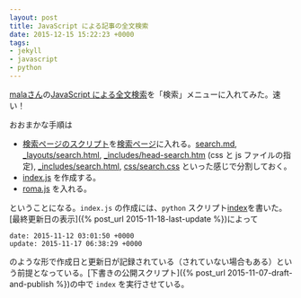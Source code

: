 ```yaml
---
layout: post
title: JavaScript による記事の全文検索
date: 2015-12-15 15:22:23 +0000
tags:
- jekyll
- javascript
- python
---
```

[malaさん](http://ma.la/)の[JavaScript による全文検索](http://la.ma.la/search.html)を「検索」メニューに入れてみた。速い！

おおまかな手順は

* [検索ページのスクリプト](http://la.ma.la/search.html)を[検索ページ](https://sekika.github.io/search/)に入れる。[search.md](https://github.com/sekika/sekika.github.io/blob/master/search.md), [_layouts/search.html](https://github.com/sekika/sekika.github.io/blob/master/_layouts/search.html), [_includes/head-search.htm](https://github.com/sekika/sekika.github.io/blob/master/_includes/head-search.html) (css と js ファイルの指定), [_includes/search.html](https://github.com/sekika/sekika.github.io/blob/master/_includes/search.html), [css/search.css](https://github.com/sekika/sekika.github.io/blob/master/css/search.css) といった感じで分割しておく。
* [index.js](https://github.com/sekika/sekika.github.io/blob/master/js/index.js) を作成する。
* [roma.js](http://la.ma.la/roma.js) を入れる。

ということになる。`index.js` の作成には、`python` スクリプト[index](https://github.com/sekika/sekika.github.io/blob/master/setup/index)を書いた。[最終更新日の表示]({% post_url 2015-11-18-last-update %})によって

~~~
date: 2015-11-12 03:01:50 +0000
update: 2015-11-17 06:38:29 +0000
~~~

のような形で作成日と更新日が記録されている（されていない場合もある）という前提となっている。[下書きの公開スクリプト]({% post_url 2015-11-07-draft-and-publish %})の中で `index` を実行させている。
